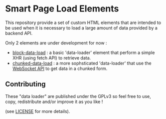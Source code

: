 # Smart Page Load Elements

This repository provide a set of custom HTML elements that are intended
to be used when it is necessary to load a large amount of data provided
by a backend API.

Only 2 elements are under development for now :
- [block-data-load](./elements/block-data-load.js) : a basic 'data-loader' element
  that perform a simple XHR (using fetch API) to retrieve data.
- [chunked-data-load](./elements/chunked-data-load.js) : a more sophsticated 'data-loader'
  that use the [WebSocket API](https://developer.mozilla.org/en-US/docs/Web/API/WebSockets_API)
  to get data in a chunked form.


## Contributing

These "data loader" are published under the GPLv3 so feel free to use, copy,
redistribute and/or improve it as you like !

(see [LICENSE](./LICENSE) for more details).
